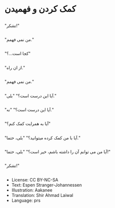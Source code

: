 # کمک کردن و فهمیدن

##
"تشکر!"

##
"من نمی فهمم."

##
"کجا است…؟"

##
"از ان راه."

##
"من نمی فهمم."

##
"آيا اين درست است؟" "بلی."

##
"آيا اين درست است؟" "نه."

##
"آيا به همرايت کمک کنم؟"

##
"آيا با من کمک کرده ميتوانيد؟" "بلی، حتما."

##
"آيا من می توانم آن را داشته باشم، خير است؟" "بلی، حتما!"

##
"تشکر!"

##
* License: CC BY-NC-SA
* Text: Espen Stranger-Johannessen
* Illustration: Aakanee
* Translation: Shir Ahmad Laiwal
* Language: prs
